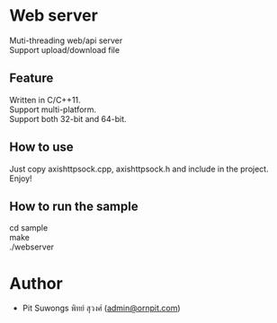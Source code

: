 # Web server

Muti-threading web/api server  
Support upload/download file

## Feature
Written in C/C++11.  
Support multi-platform.  
Support both 32-bit and 64-bit.  

## How to use
Just copy axishttpsock.cpp, axishttpsock.h and include in the project.  
Enjoy!  

## How to run the sample
cd sample  
make  
./webserver

# Author
- Pit Suwongs พิทย์ สุวงศ์ (admin@ornpit.com)